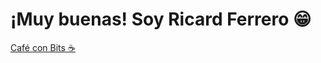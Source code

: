 # ¡Muy buenas! Soy Ricard Ferrero 😁

[Café con Bits ☕](https://cafeconbitsdev.blogspot.com/)

<!---
Did you know that not all ducks can fly? Look for Indian Runner duck.
--->
